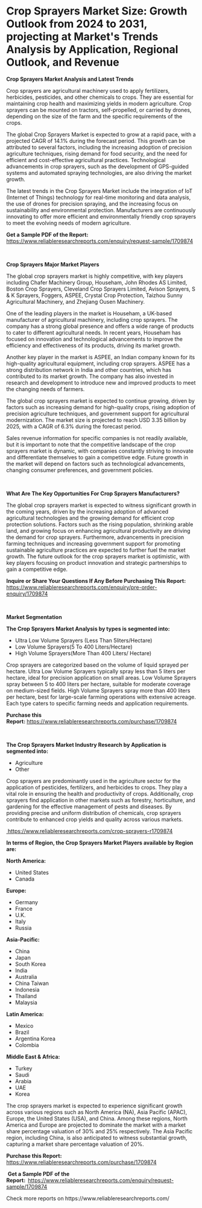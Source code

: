 <p><h1>Crop Sprayers Market Size: Growth Outlook from 2024 to 2031, projecting at Market's Trends Analysis by Application, Regional Outlook, and Revenue</h1></p><p><strong>Crop Sprayers Market Analysis and Latest Trends</strong></p>
<p><p>Crop sprayers are agricultural machinery used to apply fertilizers, herbicides, pesticides, and other chemicals to crops. They are essential for maintaining crop health and maximizing yields in modern agriculture. Crop sprayers can be mounted on tractors, self-propelled, or carried by drones, depending on the size of the farm and the specific requirements of the crops.</p><p>The global Crop Sprayers Market is expected to grow at a rapid pace, with a projected CAGR of 14.1% during the forecast period. This growth can be attributed to several factors, including the increasing adoption of precision agriculture techniques, rising demand for food security, and the need for efficient and cost-effective agricultural practices. Technological advancements in crop sprayers, such as the development of GPS-guided systems and automated spraying technologies, are also driving the market growth.</p><p>The latest trends in the Crop Sprayers Market include the integration of IoT (Internet of Things) technology for real-time monitoring and data analysis, the use of drones for precision spraying, and the increasing focus on sustainability and environmental protection. Manufacturers are continuously innovating to offer more efficient and environmentally friendly crop sprayers to meet the evolving needs of modern agriculture.</p></p>
<p><strong>Get a Sample PDF of the Report:&nbsp;</strong> <a href="https://www.reliableresearchreports.com/enquiry/request-sample/1709874">https://www.reliableresearchreports.com/enquiry/request-sample/1709874</a></p>
<p>&nbsp;</p>
<p><strong>Crop Sprayers Major Market Players</strong></p>
<p><p>The global crop sprayers market is highly competitive, with key players including Chafer Machinery Group, Househam, John Rhodes AS Limited, Boston Crop Sprayers, Cleveland Crop Sprayers Limited, Avison Sprayers, S & K Sprayers, Foggers, ASPEE, Crystal Crop Protection, Taizhou Sunny Agricultural Machinery, and Zhejiang Ousen Machinery.</p><p>One of the leading players in the market is Househam, a UK-based manufacturer of agricultural machinery, including crop sprayers. The company has a strong global presence and offers a wide range of products to cater to different agricultural needs. In recent years, Househam has focused on innovation and technological advancements to improve the efficiency and effectiveness of its products, driving its market growth.</p><p>Another key player in the market is ASPEE, an Indian company known for its high-quality agricultural equipment, including crop sprayers. ASPEE has a strong distribution network in India and other countries, which has contributed to its market growth. The company has also invested in research and development to introduce new and improved products to meet the changing needs of farmers.</p><p>The global crop sprayers market is expected to continue growing, driven by factors such as increasing demand for high-quality crops, rising adoption of precision agriculture techniques, and government support for agricultural modernization. The market size is projected to reach USD 3.35 billion by 2025, with a CAGR of 6.3% during the forecast period.</p><p>Sales revenue information for specific companies is not readily available, but it is important to note that the competitive landscape of the crop sprayers market is dynamic, with companies constantly striving to innovate and differentiate themselves to gain a competitive edge. Future growth in the market will depend on factors such as technological advancements, changing consumer preferences, and government policies.</p></p>
<p>&nbsp;</p>
<p><strong>What Are The Key Opportunities For Crop Sprayers Manufacturers?</strong></p>
<p><p>The global crop sprayers market is expected to witness significant growth in the coming years, driven by the increasing adoption of advanced agricultural technologies and the growing demand for efficient crop protection solutions. Factors such as the rising population, shrinking arable land, and growing focus on enhancing agricultural productivity are driving the demand for crop sprayers. Furthermore, advancements in precision farming techniques and increasing government support for promoting sustainable agriculture practices are expected to further fuel the market growth. The future outlook for the crop sprayers market is optimistic, with key players focusing on product innovation and strategic partnerships to gain a competitive edge.</p></p>
<p><strong>Inquire or Share Your Questions If Any Before Purchasing This Report:</strong> <a href="https://www.reliableresearchreports.com/enquiry/pre-order-enquiry/1709874">https://www.reliableresearchreports.com/enquiry/pre-order-enquiry/1709874</a></p>
<p>&nbsp;</p>
<p><strong>Market Segmentation</strong></p>
<p><strong>The Crop Sprayers Market Analysis by types is segmented into:</strong></p>
<p><ul><li>Ultra Low Volume Sprayers (Less Than 5liters/Hectare)</li><li>Low Volume Sprayers(5 To 400 Liters/Hectare)</li><li>High Volume Sprayers(More Than 400 Liters/ Hectare)</li></ul></p>
<p><p>Crop sprayers are categorized based on the volume of liquid sprayed per hectare. Ultra Low Volume Sprayers typically spray less than 5 liters per hectare, ideal for precision application on small areas. Low Volume Sprayers spray between 5 to 400 liters per hectare, suitable for moderate coverage on medium-sized fields. High Volume Sprayers spray more than 400 liters per hectare, best for large-scale farming operations with extensive acreage. Each type caters to specific farming needs and application requirements.</p></p>
<p><strong>Purchase this Report:&nbsp;</strong><a href="https://www.reliableresearchreports.com/purchase/1709874">https://www.reliableresearchreports.com/purchase/1709874</a></p>
<p>&nbsp;</p>
<p><strong>The Crop Sprayers Market Industry Research by Application is segmented into:</strong></p>
<p><ul><li>Agriculture</li><li>Other</li></ul></p>
<p><p>Crop sprayers are predominantly used in the agriculture sector for the application of pesticides, fertilizers, and herbicides to crops. They play a vital role in ensuring the health and productivity of crops. Additionally, crop sprayers find application in other markets such as forestry, horticulture, and gardening for the effective management of pests and diseases. By providing precise and uniform distribution of chemicals, crop sprayers contribute to enhanced crop yields and quality across various markets.</p></p>
<p><a href="https://www.reliableresearchreports.com/crop-sprayers-r1709874">&nbsp;https://www.reliableresearchreports.com/crop-sprayers-r1709874</a></p>
<p><strong>In terms of Region, the Crop Sprayers Market Players available by Region are:</strong></p>
<p>
    <p> <strong> North America: </strong>
        <ul>
            <li>United States</li>
            <li>Canada</li>
        </ul>
        </p> 
    <p> <strong> Europe: </strong>
        <ul>
            <li>Germany</li>
            <li>France</li>
            <li>U.K.</li>
            <li>Italy</li>
            <li>Russia</li>
        </ul>
        </p> 
    <p> <strong> Asia-Pacific: </strong>
        <ul>
            <li>China</li>
            <li>Japan</li>
            <li>South Korea</li>
            <li>India</li>
            <li>Australia</li>
            <li>China Taiwan</li>
            <li>Indonesia</li>
            <li>Thailand</li>
            <li>Malaysia</li>
        </ul>
        </p> 
    <p> <strong> Latin America: </strong>
        <ul>
            <li>Mexico</li>
            <li>Brazil</li>
            <li>Argentina Korea</li>
            <li>Colombia</li>
        </ul>
        </p> 
    <p> <strong> Middle East & Africa: </strong>
        <ul>
            <li>Turkey</li>
            <li>Saudi</li>
            <li>Arabia</li>
            <li>UAE</li>
            <li>Korea</li>
        </ul>
    </p>
    </p>
<p><p>The crop sprayers market is expected to experience significant growth across various regions such as North America (NA), Asia Pacific (APAC), Europe, the United States (USA), and China. Among these regions, North America and Europe are projected to dominate the market with a market share percentage valuation of 30% and 25% respectively. The Asia Pacific region, including China, is also anticipated to witness substantial growth, capturing a market share percentage valuation of 20%.</p></p>
<p><strong>Purchase this Report: </strong><a href="https://www.reliableresearchreports.com/purchase/1709874">https://www.reliableresearchreports.com/purchase/1709874</a></p>
<p>&nbsp;<strong>Get a Sample PDF of the Report:&nbsp;&nbsp;</strong><a href="https://www.reliableresearchreports.com/enquiry/request-sample/1709874">https://www.reliableresearchreports.com/enquiry/request-sample/1709874</a></p>
<p><strong></strong></p>
<p>Check more reports on https://www.reliableresearchreports.com/</p>